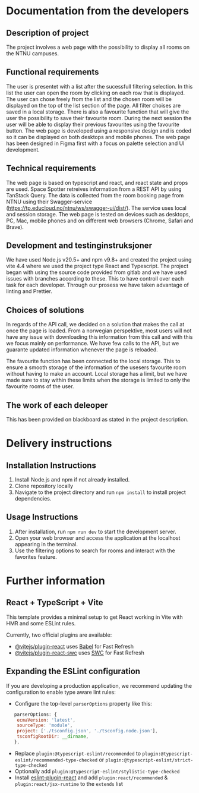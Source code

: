 # Documentation from the developers

## Description of project
The project involves a web page with the possibility to display all rooms on the NTNU campuses. 

## Functional requirements
The user is presentet with a list after the sucessfull filtering selection. In this list the user can open the room by clicking on each row that is displayed. The user can chose freely from the list and the chosen room will be displayed on the top of the list section of the page. All filter choises are saved in a local storage. There is also a favourite function that will give the user the possibility to save their favourite room. During the next session the user will be able to display their previous favourites using the favourite button. The web page is developed using a responsive design and is coded so it can be displayed on both desktops and mobile phones. The web page has been designed in Figma first with a focus on palette selection and UI development. 

## Technical requirements
The web page is based on typescript and react, and react state and props are used. Space Spotter retreives information from a REST API by using TanStack Query. The data is collected from the room booking page from NTNU using their Swagger-service (https://tp.educloud.no/ntnu/ws/swagger-ui/dist/). The service uses local and session storage. The web page is tested on devices such as desktops, PC, Mac, mobile phones and on different web browsers (Chrome, Safari and Brave). 

## Development and testinginstruksjoner
We have used Node.js v20.5+ and npm v9.8+ and created the project using vite 4.4 where we used the project type React and Typescript. The project began with using the source code provided from gitlab and we have used issues with branches according to these. This to have controll over each task for each developer. Through our prosess we have taken advantage of linting and Prettier.  

## Choices of solutions
In regards of the API call, we decided on a solution that makes the call at once the page is loaded. From a norwegian perspektive, most users will not have any issue with downloading this information from this call and with this we focus mainly on performance. We have few calls to the API, but we guarante updated information whenever the page is reloaded. 

The favourite function has been connected to the local storage. This to ensure a smooth storage of the information of the usesers favourite room without having to make an account. Local storage has a limit, but we have made sure to stay within these limits when the storage is limited to only the favourite rooms of the user. 

## The work of each deleoper 
This has been provided on blackboard as stated in the project description. 


# Delivery instructions

## Installation Instructions

1. Install Node.js and npm if not already installed.
2. Clone repository locally
3. Navigate to the project directory and run `npm install` to install project dependencies.

## Usage Instructions

1. After installation, run `npm run dev` to start the development server.
2. Open your web browser and access the application at the localhost appearing in the terminal.
3. Use the filtering options to search for rooms and interact with the favorites feature.


# Further information
## React + TypeScript + Vite

This template provides a minimal setup to get React working in Vite with HMR and some ESLint rules.

Currently, two official plugins are available:

- [@vitejs/plugin-react](https://github.com/vitejs/vite-plugin-react/blob/main/packages/plugin-react/README.md) uses [Babel](https://babeljs.io/) for Fast Refresh
- [@vitejs/plugin-react-swc](https://github.com/vitejs/vite-plugin-react-swc) uses [SWC](https://swc.rs/) for Fast Refresh

## Expanding the ESLint configuration

If you are developing a production application, we recommend updating the configuration to enable type aware lint rules:

- Configure the top-level `parserOptions` property like this:

```js
   parserOptions: {
    ecmaVersion: 'latest',
    sourceType: 'module',
    project: ['./tsconfig.json', './tsconfig.node.json'],
    tsconfigRootDir: __dirname,
   },
```

- Replace `plugin:@typescript-eslint/recommended` to `plugin:@typescript-eslint/recommended-type-checked` or `plugin:@typescript-eslint/strict-type-checked`
- Optionally add `plugin:@typescript-eslint/stylistic-type-checked`
- Install [eslint-plugin-react](https://github.com/jsx-eslint/eslint-plugin-react) and add `plugin:react/recommended` & `plugin:react/jsx-runtime` to the `extends` list
